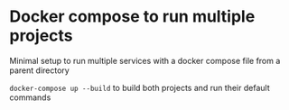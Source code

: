# Docker compose to run multiple projects

Minimal setup to run multiple services with a docker compose file from a parent directory

`docker-compose up --build` to build both projects and run their default commands

